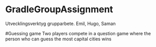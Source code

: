 # GradleGroupAssignment
Utvecklingsverktyg grupparbete. Emil, Hugo, Saman

#Guessing game
Two players compete in a question game where the person who can guess the most capital cities wins
